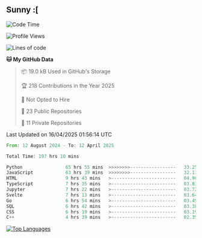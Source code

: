 ## Sunny :[

<!--START_SECTION:waka-->
![Code Time](http://img.shields.io/badge/Code%20Time-198%20hrs%2016%20mins-blue)

![Profile Views](http://img.shields.io/badge/Profile%20Views-2-blue)

![Lines of code](https://img.shields.io/badge/From%20Hello%20World%20I%27ve%20Written-277.2%20thousand%20lines%20of%20code-blue)

**🐱 My GitHub Data** 

> 📦 19.0 kB Used in GitHub's Storage 
 > 
> 🏆 218 Contributions in the Year 2025
 > 
> 🚫 Not Opted to Hire
 > 
> 📜 23 Public Repositories 
 > 
> 🔑 11 Private Repositories 
 > 

 Last Updated on 16/04/2025 01:56:14 UTC
<!--END_SECTION:waka-->

<!--START_SECTION:code-->

```rust
From: 12 August 2024 - To: 12 April 2025

Total Time: 197 hrs 10 mins

Python                65 hrs 55 mins  >>>>>>>>-----------------   33.25 %
JavaScript            63 hrs 39 mins  >>>>>>>>-----------------   32.11 %
HTML                  9 hrs 43 mins   >------------------------   04.90 %
TypeScript            7 hrs 35 mins   >------------------------   03.83 %
Jupyter               7 hrs 22 mins   >------------------------   03.72 %
Svelte                7 hrs 13 mins   >------------------------   03.64 %
Go                    6 hrs 54 mins   >------------------------   03.49 %
SQL                   6 hrs 42 mins   >------------------------   03.38 %
CSS                   6 hrs 19 mins   >------------------------   03.19 %
C++                   4 hrs 39 mins   >------------------------   02.35 %
```

<!--END_SECTION:code-->


<a href="https://github.com/Ex0TiiC24" align="left"><img src="https://github-readme-stats.vercel.app/api/top-langs/?username=Ex0TiiC24&langs_count=10&title_color=0891b2&text_color=ffffff&icon_color=0891b2&bg_color=1c1917&hide_border=true&locale=en&custom_title=Top%20%Languages" alt="Top Languages" /></a>

